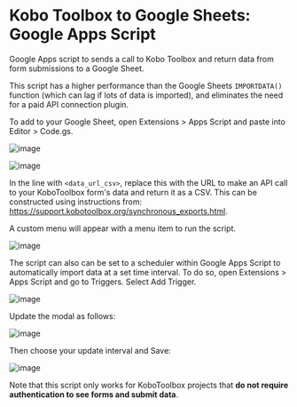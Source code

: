 # Kobo Toolbox to Google Sheets: Google Apps Script
Google Apps script to sends a call to Kobo Toolbox and return data from form submissions to a Google Sheet.

This script has a higher performance than the Google Sheets `IMPORTDATA()` function (which can lag if lots of data is imported), and eliminates the need for a paid API connection plugin.

To add to your Google Sheet, open Extensions > Apps Script and paste into Editor > Code.gs.

![image](https://github.com/rfromthecastle/kobo-toolbox-to-google-sheets/assets/18660080/6996e604-0a99-4d9a-a615-5a36061829b9)

![image](https://github.com/rfromthecastle/kobo-toolbox-to-google-sheets/assets/18660080/70b45597-bd54-4291-9c17-f71ae4510144)

In the line with `<data_url_csv>`, replace this with the URL to make an API call to your KoboToolbox form's data and return it as a CSV. This can be constructed using instructions from: https://support.kobotoolbox.org/synchronous_exports.html.

A custom menu will appear with a menu item to run the script.

![image](https://github.com/rfromthecastle/kobo-toolbox-to-google-sheets/assets/18660080/83130738-3e46-4e8c-84a7-ffb2aa831475)

The script can also can be set to a scheduler within Google Apps Script to automatically import data at a set time interval. To do so, open Extensions > Apps Script and go to Triggers. Select Add Trigger.

![image](https://github.com/rfromthecastle/kobo-toolbox-to-google-sheets/assets/18660080/22cdbdf2-02ce-49dd-8d6f-7b7c57363697)

Update the modal as follows:

![image](https://github.com/rfromthecastle/kobo-toolbox-to-google-sheets/assets/18660080/11939c81-41a3-444f-8c76-9ab7f4829ef0)

Then choose your update interval and Save:

![image](https://github.com/rfromthecastle/kobo-toolbox-to-google-sheets/assets/18660080/da1d628e-7c9b-4ec4-b434-3231ef2cfedc)

Note that this script only works for KoboToolbox projects that **do not require authentication to see forms and submit data**.
